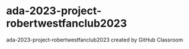 # ada-2023-project-robertwestfanclub2023
ada-2023-project-robertwestfanclub2023 created by GitHub Classroom
